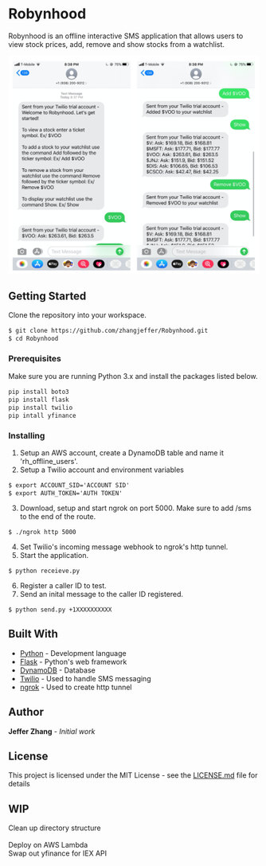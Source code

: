 # Robynhood

Robynhood is an offline interactive SMS application that allows users to view stock prices, add, remove and show stocks from a watchlist.

![](images/robynhood.png)

## Getting Started

Clone the repository into your workspace.

```
$ git clone https://github.com/zhangjeffer/Robynhood.git
$ cd Robynhood
```

### Prerequisites

Make sure you are running Python 3.x and install the packages listed below.

```
pip install boto3
pip install flask
pip install twilio
pip intall yfinance
```

### Installing

1. Setup an AWS account, create a DynamoDB table and name it 'rh_offline_users'.
2. Setup a Twilio account and environment variables
```
$ export ACCOUNT_SID='ACCOUNT SID'
$ export AUTH_TOKEN='AUTH TOKEN'
```
3. Download, setup and start ngrok on port 5000. Make sure to add /sms to the end of the route.
```
$ ./ngrok http 5000
```
4. Set Twilio's incoming message webhook to ngrok's http tunnel.
5. Start the application. 
```
$ python receieve.py
```
6. Register a caller ID to test.
7. Send an inital message to the caller ID registered.
```
$ python send.py +1XXXXXXXXXX
```

## Built With

* [Python](https://www.python.org/) - Development language
* [Flask](https://flask.palletsprojects.com/en/1.1.x/) - Python's web framework
* [DynamoDB](https://aws.amazon.com/dynamodb/) - Database
* [Twilio](https://www.twilio.com/) - Used to handle SMS messaging
* [ngrok](https://ngrok.com/) - Used to create http tunnel

## Author

**Jeffer Zhang** - *Initial work* 

## License

This project is licensed under the MIT License - see the [LICENSE.md](LICENSE.md) file for details

## WIP

Clean up directory structure<br/>  
Deploy on AWS Lambda<br/>
Swap out yfinance for IEX API
